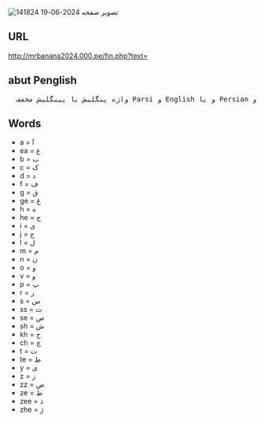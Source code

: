![تصویر صفحه 2024-06-19 141824](https://github.com/Mr-Banana-2045/Penglish/assets/109140672/f7242b33-d2f7-4b00-9403-28b272d0340b)
## URL
http://mrbanana2024.000.pe/fin.php?text=
## abut Penglish
<pre>
  واژه پنگلیش یا پینگلیش مخفف Parsi و English و یا Persian و English هست، که یعنی نوشتن زبان فارسی با خط انگلیسی. پنگلیش معادل‌های دیگری دارد: فنگلیسی یا فارگلیسی مخفف فارسی + انگلیسی. این سبک نوشتن از چت‌روم‌ها و SMSها به وجود آمده است
</pre>
## Words
* a = آ
* ea = ع
* b = ب
* c = ک
* d = د
* f = ف
* g = ق
* ge = غ
* h = ه
* he = ح
* i = ی
* j = ج
* l = ل
* m = م
* n = ن
* o = و
* v = و
* p = پ
* r = ر
* s = س
* ss = ث
* se = ص
* sh = ش
* kh = خ
* ch = چ
* t = ت
* te = ط
* y = ی
* z = ز
* zz = ض
* ze = ظ
* zee = ذ
* zhe = ژ
